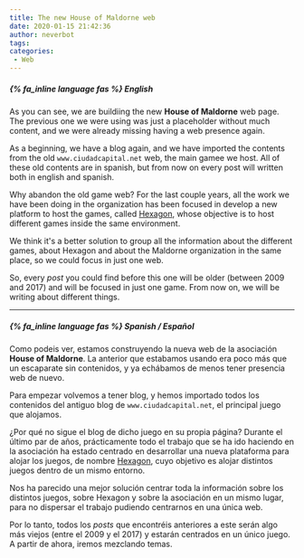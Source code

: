```yaml
---
title: The new House of Maldorne web
date: 2020-01-15 21:42:36
author: neverbot
tags:
categories:
 - Web
---
```


##### {% fa_inline language fas %} English

As you can see, we are buildiing the new **House of Maldorne** web page. The previous one we were using was just a placeholder without much content, and we were already missing having a web presence again.

As a beginning, we have a blog again, and we have imported the contents from the old `www.ciudadcapital.net` web, the main gamee we host. All of these old contents are in spanish, but from now on every post will written both in english and spanish.

Why abandon the old game web? For the last couple years, all the work we have been doing in the organization has been focused in develop a new platform to host the games, called [Hexagon](https://github.com/houseofmaldorne/hexagon), whose objective is to host different games inside the same environment.

We think it's a better solution to group all the information about the different games, about Hexagon and about the Maldorne organization in the same place, so we could focus in just one web.

So, every *post* you could find before this one will be older (between 2009 and 2017) and will be focused in just one game. From now on, we will be writing about different things.

----

##### {% fa_inline language fas %} Spanish / Español

Como podeis ver, estamos construyendo la nueva web de la asociación **House of Maldorne**. La anterior que estabamos usando era poco más que un escaparate sin contenidos, y ya echábamos de menos tener presencia web de nuevo.

Para empezar volvemos a tener blog, y hemos importado todos los contenidos del antiguo blog de `www.ciudadcapital.net`, el principal juego que alojamos. 

¿Por qué no sigue el blog de dicho juego en su propia página? Durante el último par de años, prácticamente todo el trabajo que se ha ido haciendo en la asociación ha estado centrado en desarrollar una nueva plataforma para alojar los juegos, de nombre [Hexagon](https://github.com/houseofmaldorne/hexagon), cuyo objetivo es alojar distintos juegos dentro de un mismo entorno.

Nos ha parecido una mejor solución centrar toda la información sobre los distintos juegos, sobre Hexagon y sobre la asociación en un mismo lugar, para no dispersar el trabajo pudiendo centrarnos en una única web.

Por lo tanto, todos los *posts* que encontréis anteriores a este serán algo más viejos (entre el 2009 y el 2017) y estarán centrados en un único juego. A partir de ahora, iremos mezclando temas.
